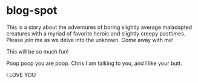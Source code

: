 blog-spot
=========

This is a story about the adventures of boring slightly average maladapted creatures with a myriad of favorite heroic and slightly creepy pasttimes. Please join me as we delve into the unknown. Come away with me!

This will be so much fun!

Poop poop you are poop. Chris I am talking to you, and I like your butt. 

I LOVE YOU
